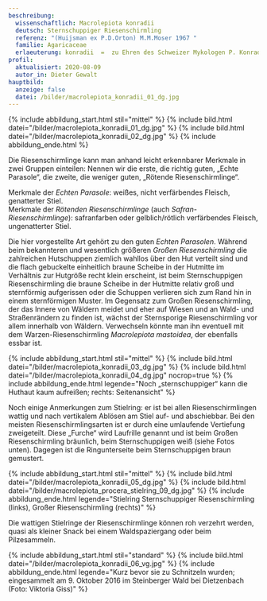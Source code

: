 ```yaml
---
beschreibung:
  wissenschaftlich: Macrolepiota konradii
  deutsch: Sternschuppiger Riesenschirmling
  referenz: "(Huijsman ex P.D.Orton) M.M.Moser 1967 "
  familie: Agaricaceae
  erlaeuterung: konradii  =  zu Ehren des Schweizer Mykologen P. Konrad
profil:
  aktualisiert: 2020-08-09
  autor_in: Dieter Gewalt
hauptbild:
  anzeige: false
  datei: /bilder/macrolepiota_konradii_01_dg.jpg
---
```

{% include abbildung_start.html stil="mittel" %}
{% include bild.html datei="/bilder/macrolepiota_konradii_01_dg.jpg" %}
{% include bild.html datei="/bilder/macrolepiota_konradii_02_dg.jpg" %}
{% include abbildung_ende.html %}

Die Riesenschirmlinge kann man anhand leicht erkennbarer Merkmale in zwei Gruppen einteilen: Nennen wir die erste, die richtig guten, „Echte Parasole“, die zweite, die weniger guten, „Rötende Riesenschirmlinge“.

Merkmale der *Echten Parasole*: weißes, nicht verfärbendes Fleisch, genatterter Stiel.  
Merkmale der *Rötenden Riesenschirmlinge* (auch *Safran-Riesenschirmlinge*): safranfarben oder gelblich/rötlich verfärbendes Fleisch, ungenatterter Stiel.

Die hier vorgestellte Art gehört zu den guten *Echten Parasolen*. Während beim bekannteren und wesentlich größeren *Großen Riesenschirmling* die zahlreichen Hutschuppen ziemlich wahllos über den Hut verteilt sind und die flach gebuckelte einheitlich braune Scheibe in der Hutmitte im Verhältnis zur Hutgröße recht klein erscheint, ist beim Sternschuppigen Riesenschirmling die braune Scheibe in der Hutmitte relativ groß und sternförmig aufgerissen oder die Schuppen verlieren sich zum Rand hin in einem sternförmigen Muster. Im Gegensatz zum Großen Riesenschirmling, der das Innere von Wäldern meidet und eher auf Wiesen und an Wald- und Straßenrändern zu finden ist, wächst der Sternsporige Riesenschirmling vor allem innerhalb von Wäldern. Verwechseln könnte man ihn eventuell mit dem Warzen-Riesenschirmling *Macrolepiota mastoidea*, der ebenfalls essbar ist.

{% include abbildung_start.html stil="mittel" %}
{% include bild.html datei="/bilder/macrolepiota_konradii_03_dg.jpg" %}
{% include bild.html datei="/bilder/macrolepiota_konradii_04_dg.jpg" nocrop=true %}
{% include abbildung_ende.html legende="Noch „sternschuppiger“ kann die Huthaut kaum aufreißen; rechts: Seitenansicht" %}

Noch einige Anmerkungen zum Stielring: er ist bei allen Riesenschirmlingen wattig und nach vertikalem Ablösen am Stiel auf- und abschiebbar. Bei den meisten Riesenschirmlingsarten ist er durch eine umlaufende Vertiefung zweigeteilt. Diese „Furche“ wird Laufrille genannt und ist beim Großen Riesenschirmling bräunlich, beim Sternschuppigen weiß (siehe Fotos unten). Dagegen ist die Ringunterseite beim Sternschuppigen braun gemustert.

{% include abbildung_start.html stil="mittel" %}
{% include bild.html datei="/bilder/macrolepiota_konradii_05_dg.jpg" %}
{% include bild.html datei="/bilder/macrolepiota_procera_stielring_09_dg.jpg" %}
{% include abbildung_ende.html legende="Stielring Sternschuppiger Riesenschirmling (links), Großer Riesenschirmling (rechts)" %}

Die wattigen Stielringe der Riesenschirmlinge können roh verzehrt werden, quasi als kleiner Snack bei einem Waldspaziergang oder beim Pilzesammeln.

{% include abbildung_start.html stil="standard" %}
{% include bild.html datei="/bilder/macrolepiota_konradii_06_vg.jpg" %}
{% include abbildung_ende.html legende="Kurz bevor sie zu Schnitzeln wurden; eingesammelt am 9. Oktober 2016 im Steinberger Wald bei Dietzenbach (Foto: Viktoria Giss)" %}
